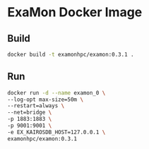 # ExaMon Docker Image

## Build

```bash
docker build -t examonhpc/examon:0.3.1 .
```

## Run

```bash
docker run -d --name examon_0 \
--log-opt max-size=50m \
--restart=always \
--net=bridge \
-p 1883:1883 \
-p 9001:9001 \
-e EX_KAIROSDB_HOST=127.0.0.1 \
examonhpc/examon:0.3.1
```


